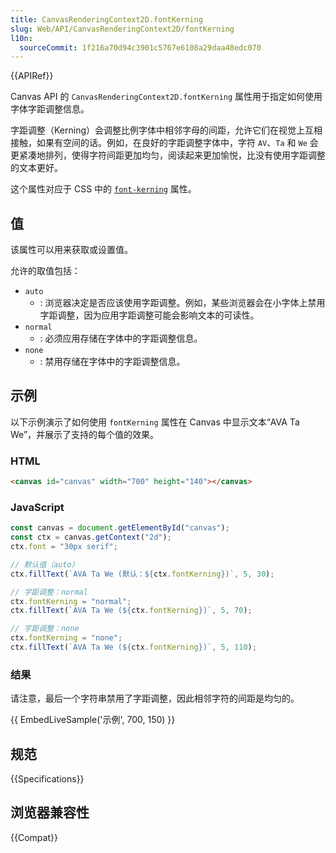 ```yaml
---
title: CanvasRenderingContext2D.fontKerning
slug: Web/API/CanvasRenderingContext2D/fontKerning
l10n:
  sourceCommit: 1f216a70d94c3901c5767e6108a29daa48edc070
---
```


{{APIRef}}

Canvas API 的 `CanvasRenderingContext2D.fontKerning` 属性用于指定如何使用字体字距调整信息。

字距调整（Kerning）会调整比例字体中相邻字母的间距，允许它们在视觉上互相接触，如果有空间的话。例如，在良好的字距调整字体中，字符 `AV`、`Ta` 和 `We` 会更紧凑地排列，使得字符间距更加均匀，阅读起来更加愉悦，比没有使用字距调整的文本更好。

这个属性对应于 CSS 中的 [`font-kerning`](/zh-CN/docs/Web/CSS/font-kerning) 属性。

## 值

该属性可以用来获取或设置值。

允许的取值包括：

- `auto`
  - : 浏览器决定是否应该使用字距调整。例如，某些浏览器会在小字体上禁用字距调整，因为应用字距调整可能会影响文本的可读性。
- `normal`
  - : 必须应用存储在字体中的字距调整信息。
- `none`
  - : 禁用存储在字体中的字距调整信息。

## 示例

以下示例演示了如何使用 `fontKerning` 属性在 Canvas 中显示文本“AVA Ta We”，并展示了支持的每个值的效果。

### HTML

```html
<canvas id="canvas" width="700" height="140"></canvas>
```

### JavaScript

```js
const canvas = document.getElementById("canvas");
const ctx = canvas.getContext("2d");
ctx.font = "30px serif";

// 默认值（auto）
ctx.fillText(`AVA Ta We (默认：${ctx.fontKerning})`, 5, 30);

// 字距调整：normal
ctx.fontKerning = "normal";
ctx.fillText(`AVA Ta We (${ctx.fontKerning})`, 5, 70);

// 字距调整：none
ctx.fontKerning = "none";
ctx.fillText(`AVA Ta We (${ctx.fontKerning})`, 5, 110);
```

### 结果

请注意，最后一个字符串禁用了字距调整，因此相邻字符的间距是均匀的。

{{ EmbedLiveSample('示例', 700, 150) }}

## 规范

{{Specifications}}

## 浏览器兼容性

{{Compat}}
